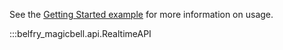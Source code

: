 See the [Getting Started example](../examples/01%20-%20Getting%20Started.ipynb) for more information on usage.

:::belfry_magicbell.api.RealtimeAPI
